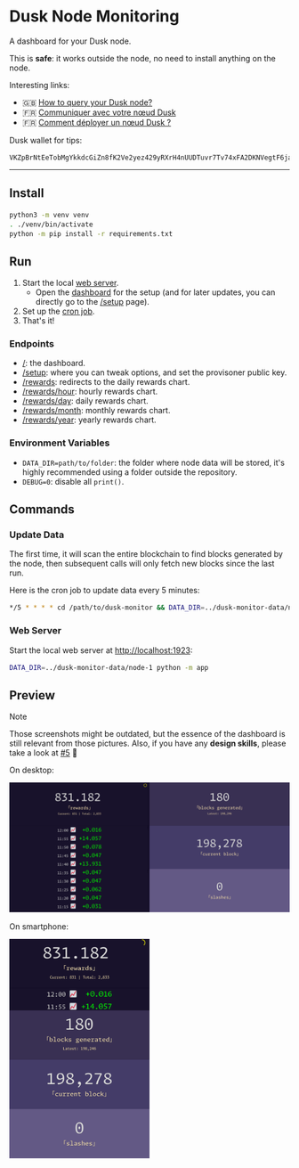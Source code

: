 # Dusk Node Monitoring

A dashboard for your Dusk node.

This is __safe__: it works outside the node, no need to install anything on the node.

Interesting links:

- 🇬🇧 [How to query your Dusk node?](https://www.tiger-222.fr/luma/en/blockchain/node-dusk-http-wss.html)
- 🇫🇷 [Communiquer avec votre nœud Dusk](https://www.tiger-222.fr/luma/blockchain/node-dusk-http-wss.html)
- 🇫🇷 [Comment déployer un nœud Dusk ?](https://www.tiger-222.fr/luma/blockchain/node-dusk.html)

Dusk wallet for tips:
```
VKZpBrNtEeTobMgYkkdcGiZn8fK2Ve2yez429yRXrH4nUUDTuvr7Tv74xFA2DKNVegtF6jaom2uacZMm8Z2Lg2J
```

---

## Install

```bash
python3 -m venv venv
. ./venv/bin/activate
python -m pip install -r requirements.txt
```

## Run

1. Start the local [web server](#web-server).
   - Open the [dashboard](http://localhost:1923) for the setup (and for later updates, you can directly go to the [/setup](http://localhost:1923/setup) page).
1. Set up the [cron job](#update-data).
1. That's it!

### Endpoints

- [/](http://localhost:1923/): the dashboard.
- [/setup](http://localhost:1923/setup): where you can tweak options, and set the provisoner public key.
- [/rewards](http://localhost:1923/rewards): redirects to the daily rewards chart.
- [/rewards/hour](http://localhost:1923/rewards/hour): hourly rewards chart.
- [/rewards/day](http://localhost:1923/rewards/day): daily rewards chart.
- [/rewards/month](http://localhost:1923/rewards/month): monthly rewards chart.
- [/rewards/year](http://localhost:1923/rewards/year): yearly rewards chart.

### Environment Variables

- `DATA_DIR=path/to/folder`: the folder where node data will be stored, it's highly recommended using a folder outside the repository.
- `DEBUG=0`: disable all `print()`.

## Commands

### Update Data

The first time, it will scan the entire blockchain to find blocks generated by the node, then subsequent calls will only fetch new blocks since the last run.

Here is the cron job to update data every 5 minutes:

```bash
*/5 * * * * cd /path/to/dusk-monitor && DATA_DIR=../dusk-monitor-data/node-1 ./venv/bin/python -m app --update
```

### Web Server

Start the local web server at [http://localhost:1923](http://localhost:1923):

```bash
DATA_DIR=../dusk-monitor-data/node-1 python -m app
```

## Preview

> [!NOTE]
> Those screenshots might be outdated, but the essence of the dashboard is still relevant from those pictures.
> Also, if you have any **design skills**, please take a look at [#5](https://github.com/BoboTiG/dusk-monitor/issues/5) 🙏

On desktop:

![Preview on a large screen](./screenshots/dusk-monitoring-large-screen.png)

On smartphone:

<img src="./screenshots/dusk-monitoring-small-screen.png" width="50%"/>
